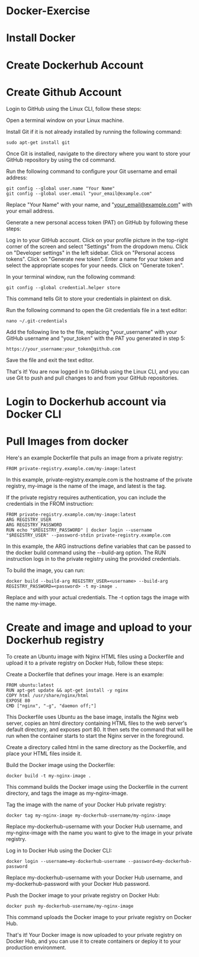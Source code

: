 # Docker-Exercise

# Install Docker

# Create Dockerhub Account

# Create Github Account

Login to GitHub using the Linux CLI, follow these steps:

Open a terminal window on your Linux machine.

Install Git if it is not already installed by running the following command:

```
sudo apt-get install git
```

Once Git is installed, navigate to the directory where you want to store your GitHub repository by using the cd command.

Run the following command to configure your Git username and email address:

```
git config --global user.name "Your Name"
git config --global user.email "your_email@example.com"
```

Replace "Your Name" with your name, and "your_email@example.com" with your email address.

Generate a new personal access token (PAT) on GitHub by following these steps:

Log in to your GitHub account.
Click on your profile picture in the top-right corner of the screen and select "Settings" from the dropdown menu.
Click on "Developer settings" in the left sidebar.
Click on "Personal access tokens".
Click on "Generate new token".
Enter a name for your token and select the appropriate scopes for your needs.
Click on "Generate token".

In your terminal window, run the following command:

```
git config --global credential.helper store
```

This command tells Git to store your credentials in plaintext on disk.

Run the following command to open the Git credentials file in a text editor:

```
nano ~/.git-credentials
```

Add the following line to the file, replacing "your_username" with your GitHub username and "your_token" with the PAT you generated in step 5:

```
https://your_username:your_token@github.com
```

Save the file and exit the text editor.

That's it! You are now logged in to GitHub using the Linux CLI, and you can use Git to push and pull changes to and from your GitHub repositories.

# Login to Dockerhub account via Docker CLI


# Pull Images from docker

Here's an example Dockerfile that pulls an image from a private registry:


```
FROM private-registry.example.com/my-image:latest
```

In this example, private-registry.example.com is the hostname of the private registry, my-image is the name of the image, and latest is the tag.

If the private registry requires authentication, you can include the credentials in the FROM instruction:

```
FROM private-registry.example.com/my-image:latest
ARG REGISTRY_USER
ARG REGISTRY_PASSWORD
RUN echo "$REGISTRY_PASSWORD" | docker login --username "$REGISTRY_USER" --password-stdin private-registry.example.com
```

In this example, the ARG instructions define variables that can be passed to the docker build command using the --build-arg option. The RUN instruction logs in to the private registry using the provided credentials.

To build the image, you can run:

```
docker build --build-arg REGISTRY_USER=<username> --build-arg REGISTRY_PASSWORD=<password> -t my-image .
```

Replace <username> and <password> with your actual credentials. The -t option tags the image with the name my-image.

# Create and image and upload to your Dockerhub registry

To create an Ubuntu image with Nginx HTML files using a Dockerfile and upload it to a private registry on Docker Hub, follow these steps:

Create a Dockerfile that defines your image. Here is an example:

```
FROM ubuntu:latest
RUN apt-get update && apt-get install -y nginx
COPY html /usr/share/nginx/html
EXPOSE 80
CMD ["nginx", "-g", "daemon off;"]
```

This Dockerfile uses Ubuntu as the base image, installs the Nginx web server, copies an html directory containing HTML files to the web server's default directory, and exposes port 80. It then sets the command that will be run when the container starts to start the Nginx server in the foreground.

Create a directory called html in the same directory as the Dockerfile, and place your HTML files inside it.

Build the Docker image using the Dockerfile:

```
docker build -t my-nginx-image .
```

This command builds the Docker image using the Dockerfile in the current directory, and tags the image as my-nginx-image.

Tag the image with the name of your Docker Hub private registry:

```
docker tag my-nginx-image my-dockerhub-username/my-nginx-image
```

Replace my-dockerhub-username with your Docker Hub username, and my-nginx-image with the name you want to give to the image in your private registry.

Log in to Docker Hub using the Docker CLI:

```
docker login --username=my-dockerhub-username --password=my-dockerhub-password
```

Replace my-dockerhub-username with your Docker Hub username, and my-dockerhub-password with your Docker Hub password.

Push the Docker image to your private registry on Docker Hub:

```
docker push my-dockerhub-username/my-nginx-image
```

This command uploads the Docker image to your private registry on Docker Hub.

That's it! Your Docker image is now uploaded to your private registry on Docker Hub, and you can use it to create containers or deploy it to your production environment.
